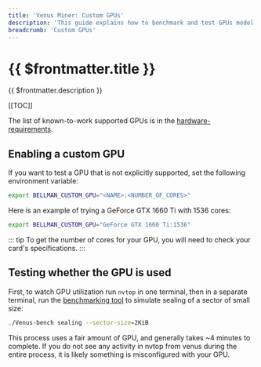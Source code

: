 ```yaml
---
title: 'Venus Miner: Custom GPUs'
description: 'This guide explains how to benchmark and test GPUs model that is not explicitally supported by the Venus Miner.'
breadcrumb: 'Custom GPUs'
---
```


# {{ $frontmatter.title }}

{{ $frontmatter.description }}

[[TOC]]

The list of known-to-work supported GPUs is in the [hardware-requirements](../hardware-requirements.md).

## Enabling a custom GPU

If you want to test a GPU that is not explicitly supported, set the following environment variable:

```sh
export BELLMAN_CUSTOM_GPU="<NAME>:<NUMBER_OF_CORES>"
```

Here is an example of trying a GeForce GTX 1660 Ti with 1536 cores:

```sh
export BELLMAN_CUSTOM_GPU="GeForce GTX 1660 Ti:1536"
```

::: tip
To get the number of cores for your GPU, you will need to check your card's specifications.
:::

## Testing whether the GPU is used

First, to watch GPU utilization run `nvtop` in one terminal, then in a separate terminal, run the [benchmarking tool](benchmarks.md) to simulate sealing of a sector of small size:

```sh
./Venus-bench sealing --sector-size=2KiB
```

This process uses a fair amount of GPU, and generally takes ~4 minutes to complete. If you do not see any activity in nvtop from venus during the entire process, it is likely something is misconfigured with your GPU.
